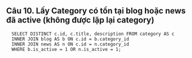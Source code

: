 ## Câu 10. Lấy Category có tồn tại blog hoặc news đã active (không được lặp lại category)
```
  SELECT DISTINCT c.id, c.title, description FROM category AS c 
  INNER JOIN blog AS b ON c.id = b.category_id 
  INNER JOIN news AS n ON c.id = n.category_id 
  WHERE b.is_active = 1 OR n.is_active = 1;
```
  